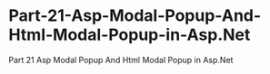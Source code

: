 # Part-21-Asp-Modal-Popup-And-Html-Modal-Popup-in-Asp.Net
Part 21 Asp Modal Popup And Html Modal Popup in Asp.Net
